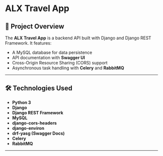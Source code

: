 # ALX Travel App

## 📌 Project Overview

The **ALX Travel App** is a backend API built with Django and Django REST Framework. It features:
- A MySQL database for data persistence
- API documentation with **Swagger UI**
- Cross-Origin Resource Sharing (CORS) support
- Asynchronous task handling with **Celery** and **RabbitMQ**

---

## 🛠️ Technologies Used

- **Python 3**
- **Django**
- **Django REST Framework**
- **MySQL**
- **django-cors-headers**
- **django-environ**
- **drf-yasg (Swagger Docs)**
- **Celery**
- **RabbitMQ**

---
